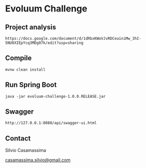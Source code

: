 # Evoluum Challenge

## Project analysis
```
https://docs.google.com/document/d/1dRbxKWoVJvRDCeuiniMw_3hI-5NU8XIEpYcq3MDg07k/edit?usp=sharing
```

## Compile
```
mvnw clean install
```

## Run Spring Boot
```
java -jar evoluum-challenge-1.0.0.RELEASE.jar
```

## Swagger
```
http://127.0.0.1:8080/api/swagger-ui.html
```

## Contact

Silvio Casamassima

casamassima.silvio@gmail.com 